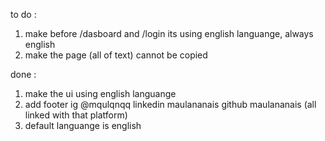 to do :
1. make before /dasboard and /login its using english languange, always english
2. make the page (all of text) cannot be copied

done :
1. make the ui using english languange
2. add footer ig @mqulqnqq linkedin maulananais github maulananais (all linked with that platform)
3. default languange is english
